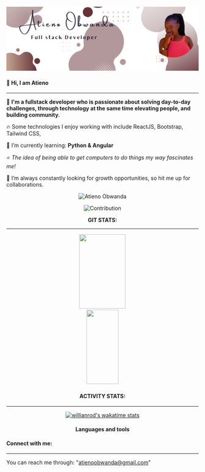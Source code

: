 <a href="url"><img src="/gitCover.png" width="900px" ></a>

#### 👋 Hi, I am **Atieno** 
****

:pushpin: **I'm a fullstack developer who is passionate about solving day-to-day challenges, through technology at the same time elevating people, and building community.**  </br>

:fire: Some technologies I enjoy working with include ReactJS, Bootstrap, Tailwind CSS, </br>

🌱 I’m currently learning: **Python & Angular** </br>

:star: *The idea of being able to get computers to do things my way fascinates me!* </br>

👀 I’m  always constantly looking for growth opportunities, so hit me up for collaborations.  </br>

<div align="center"><img src="https://github-readme-streak-stats.herokuapp.com/?user=atienoobwanda&theme=black-ice&hide_border=true&stroke=0000&background=0D1117&ring=FFE573&fire=FF8623&currStreakLabel=FF8623" alt="Atieno Obwanda" />
  
![Contribution](https://activity-graph.herokuapp.com/graph?username=atienoobwanda&theme=react-dark&custom_title=My%20Activity&hide_border=true&area=true)

**GIT STATS:** <br />
****
<img width="49%" height="195px" src="https://github-readme-stats.vercel.app/api?username=atienoobwanda&show_icons=true&count_private=true&hide_border=true&title_color=FEE473&icon_color=FF8623&text_color=c9d1d9&bg_color=0d1117" /> 
<br />
  <img width="41%" height="195px" src="https://github-readme-stats.vercel.app/api/top-langs/?username=atienoobwanda&layout=compact&hide_border=true&title_color=FEE473&text_color=FFFFFF&bg_color=0d1117" />

#### ACTIVITY STATS: <br />
****
[![willianrod's wakatime stats](https://github-readme-stats.vercel.app/api/wakatime?username=AtienoObwanda)](https://github.com/atienoobwanda/github-readme-stats)

#### Languages and tools

 </div>

#### Connect with me:
****
You can reach me through: 
"atienoobwanda@gmail.com" </br>

<!---
AtienoObwanda/AtienoObwanda is a ✨ special ✨ repository because its `README.md` (this file) appears on your GitHub profile.
You can click the Preview link to take a look at your changes.
--->
